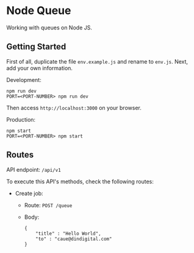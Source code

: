 # Node Queue

Working with queues on Node JS.

## Getting Started

First of all, duplicate the file `env.example.js` and rename to `env.js`. Next, add your own information.

Development:

```
npm run dev
PORT=<PORT-NUMBER> npm run dev
```

Then access `http://localhost:3000` on your browser.

Production:

```
npm start
PORT=<PORT-NUMBER> npm start
```

## Routes

API endpoint: `/api/v1`

To execute this API's methods, check the following routes:

- Create job:
    - Route: `POST /queue`
    - Body: 
    
        ```
        {
            "title" : "Hello World",
            "to" : "caue@dindigital.com"
        }
        ```
        